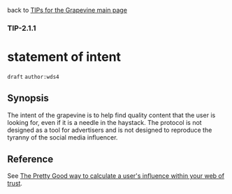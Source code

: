 back to [TIPs for the Grapevine main page](https://github.com/wds4/tapestry-protocol/blob/main/tips/grapevine/README.md)

### TIP-2.1.1
statement of intent
=====

`draft` `author:wds4`

## Synopsis

The intent of the grapevine is to help find quality content that the user is looking for, even if it is a needle in the haystack. The protocol is not designed as a tool for advertisers and is not designed to reproduce the tyranny of the social media influencer.

## Reference

See [The Pretty Good way to calculate a user's influence within your web of trust](https://habla.news/a/naddr1qqxnzdes8q6rwv3hxs6rjvpeqgs98k45ww24g26dl8yatvefx3qrkaglp2yzu6dm3hv2vcxl822lqtgrqsqqqa28kn8wur).
